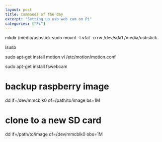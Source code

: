 ```yaml
---
layout: post 	
title: Commands of the day
excerpt: "Setting up usb web cam on Pi"
categories: ["Pi"]
---
```


mkdir /media/usbstick
sudo mount -t vfat -o rw /dev/sda1 /media/usbstick

lsusb

sudo apt-get install motion
vi /etc/motion/motion.conf

sudo apt-get install fswebcam

# backup raspberry image
dd if=/dev/mmcblk0 of=/path/to/image bs=1M

# clone to a new SD card
dd if=/path/to/image of=/dev/mmcblk0 obs=1M
